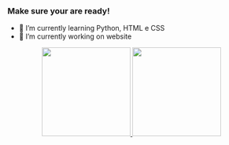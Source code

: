 ### Make sure your are ready!

 - 🌱 I’m currently learning Python, HTML e CSS
 - 🔭 I’m currently working on website

<div align="center">
  <a href="https://github.com/Akaruip">
  <img height="180em" src="https://github-readme-stats.vercel.app/api?username=Akaruip&show_icons=true&theme=dark&include_all_comits=true&count_private=true"/>
  <img height="180em" src="https://github-readme-stats.vercel.app/api/top-langs/?username=Akaruip&layout=compact&langs_count=16&theme=dark"/>
</div>
  
